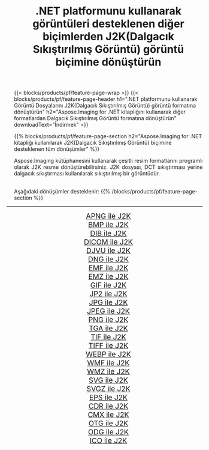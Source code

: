 ﻿---
title: .NET platformunu kullanarak görüntüleri desteklenen diğer biçimlerden J2K(Dalgacık Sıkıştırılmış Görüntü) görüntü biçimine dönüştürün 
weight: 3920
url: /tr/net/conversion/to/j2k/ 
lang: tr
langdirlevel: 2
locales: zh-hans,ja,it,ru,de,es,fr,nl,id,lt,pl,pt,vi,tr,ko,zh-hant,ar,hi,th,sv,cs,uk,he
description: Aspose.Imaging for .NET kitaplığını kullanarak, desteklenen diğer görüntü biçimlerinden J2K(Dalgacık Sıkıştırılmış Görüntü) biçimine dönüştürmek kolaydır
---

{{< blocks/products/pf/feature-page-wrap >}}
{{< blocks/products/pf/feature-page-header h1=".NET platformunu kullanarak Görüntü Dosyalarını J2K(Dalgacık Sıkıştırılmış Görüntü) görüntü formatına dönüştürün" h2="Aspose.Imaging for .NET kitaplığını kullanarak diğer formatlardan Dalgacık Sıkıştırılmış Görüntü formatına dönüştürün" downloadText="İndirmek" >}}


{{% blocks/products/pf/feature-page-section  h2="Aspose.Imaging for .NET kitaplığı kullanılarak J2K(Dalgacık Sıkıştırılmış Görüntü) biçimine desteklenen tüm dönüşümler" %}}
<p align=justify>Aspose.Imaging kütüphanesini kullanarak çeşitli resim formatlarını programlı olarak J2K resme dönüştürebilirsiniz. J2K dosyası, DCT sıkıştırması yerine dalgacık sıkıştırması kullanılarak sıkıştırılmış bir görüntüdür.</p>
<br/>
Aşağıdaki dönüşümler desteklenir:
{{% /blocks/products/pf/feature-page-section %}}
<div class="container-fluid productfamilypage bg-gray">
    <div class="convertypes bg-gray agp-content section">
        <div class="container">
		<hr style="margin-left:-20px;"/>
		<div class="row other-converters" style="gap: 10px;font-size: 19px;text-align:center;">
		    <div class='col-md-2 other-converter remove-lp remove-rp'><a href="/imaging/tr/net/conversion/apng-to-j2k/" style="padding:15px;">APNG ile J2K</a></div>
<div class='col-md-2 other-converter remove-lp remove-rp'><a href="/imaging/tr/net/conversion/bmp-to-j2k/" style="padding:15px;">BMP ile J2K</a></div>
<div class='col-md-2 other-converter remove-lp remove-rp'><a href="/imaging/tr/net/conversion/dib-to-j2k/" style="padding:15px;">DIB ile J2K</a></div>
<div class='col-md-2 other-converter remove-lp remove-rp'><a href="/imaging/tr/net/conversion/dicom-to-j2k/" style="padding:15px;">DICOM ile J2K</a></div>
<div class='col-md-2 other-converter remove-lp remove-rp'><a href="/imaging/tr/net/conversion/djvu-to-j2k/" style="padding:15px;">DJVU ile J2K</a></div>
<div class='col-md-2 other-converter remove-lp remove-rp'><a href="/imaging/tr/net/conversion/dng-to-j2k/" style="padding:15px;">DNG ile J2K</a></div>
<div class='col-md-2 other-converter remove-lp remove-rp'><a href="/imaging/tr/net/conversion/emf-to-j2k/" style="padding:15px;">EMF ile J2K</a></div>
<div class='col-md-2 other-converter remove-lp remove-rp'><a href="/imaging/tr/net/conversion/emz-to-j2k/" style="padding:15px;">EMZ ile J2K</a></div>
<div class='col-md-2 other-converter remove-lp remove-rp'><a href="/imaging/tr/net/conversion/gif-to-j2k/" style="padding:15px;">GIF ile J2K</a></div>
<div class='col-md-2 other-converter remove-lp remove-rp'><a href="/imaging/tr/net/conversion/jp2-to-j2k/" style="padding:15px;">JP2 ile J2K</a></div>
<div class='col-md-2 other-converter remove-lp remove-rp'><a href="/imaging/tr/net/conversion/jpg-to-j2k/" style="padding:15px;">JPG ile J2K</a></div>
<div class='col-md-2 other-converter remove-lp remove-rp'><a href="/imaging/tr/net/conversion/jpeg-to-j2k/" style="padding:15px;">JPEG ile J2K</a></div>
<div class='col-md-2 other-converter remove-lp remove-rp'><a href="/imaging/tr/net/conversion/png-to-j2k/" style="padding:15px;">PNG ile J2K</a></div>
<div class='col-md-2 other-converter remove-lp remove-rp'><a href="/imaging/tr/net/conversion/tga-to-j2k/" style="padding:15px;">TGA ile J2K</a></div>
<div class='col-md-2 other-converter remove-lp remove-rp'><a href="/imaging/tr/net/conversion/tif-to-j2k/" style="padding:15px;">TIF ile J2K</a></div>
<div class='col-md-2 other-converter remove-lp remove-rp'><a href="/imaging/tr/net/conversion/tiff-to-j2k/" style="padding:15px;">TIFF ile J2K</a></div>
<div class='col-md-2 other-converter remove-lp remove-rp'><a href="/imaging/tr/net/conversion/webp-to-j2k/" style="padding:15px;">WEBP ile J2K</a></div>
<div class='col-md-2 other-converter remove-lp remove-rp'><a href="/imaging/tr/net/conversion/wmf-to-j2k/" style="padding:15px;">WMF ile J2K</a></div>
<div class='col-md-2 other-converter remove-lp remove-rp'><a href="/imaging/tr/net/conversion/wmz-to-j2k/" style="padding:15px;">WMZ ile J2K</a></div>
<div class='col-md-2 other-converter remove-lp remove-rp'><a href="/imaging/tr/net/conversion/svg-to-j2k/" style="padding:15px;">SVG ile J2K</a></div>
<div class='col-md-2 other-converter remove-lp remove-rp'><a href="/imaging/tr/net/conversion/svgz-to-j2k/" style="padding:15px;">SVGZ ile J2K</a></div>
<div class='col-md-2 other-converter remove-lp remove-rp'><a href="/imaging/tr/net/conversion/eps-to-j2k/" style="padding:15px;">EPS ile J2K</a></div>
<div class='col-md-2 other-converter remove-lp remove-rp'><a href="/imaging/tr/net/conversion/cdr-to-j2k/" style="padding:15px;">CDR ile J2K</a></div>
<div class='col-md-2 other-converter remove-lp remove-rp'><a href="/imaging/tr/net/conversion/cmx-to-j2k/" style="padding:15px;">CMX ile J2K</a></div>
<div class='col-md-2 other-converter remove-lp remove-rp'><a href="/imaging/tr/net/conversion/otg-to-j2k/" style="padding:15px;">OTG ile J2K</a></div>
<div class='col-md-2 other-converter remove-lp remove-rp'><a href="/imaging/tr/net/conversion/odg-to-j2k/" style="padding:15px;">ODG ile J2K</a></div>
<div class='col-md-2 other-converter remove-lp remove-rp'><a href="/imaging/tr/net/conversion/ico-to-j2k/" style="padding:15px;">ICO ile J2K</a></div>
                </div>
        </div>
    </div>
</div>
<br/>


